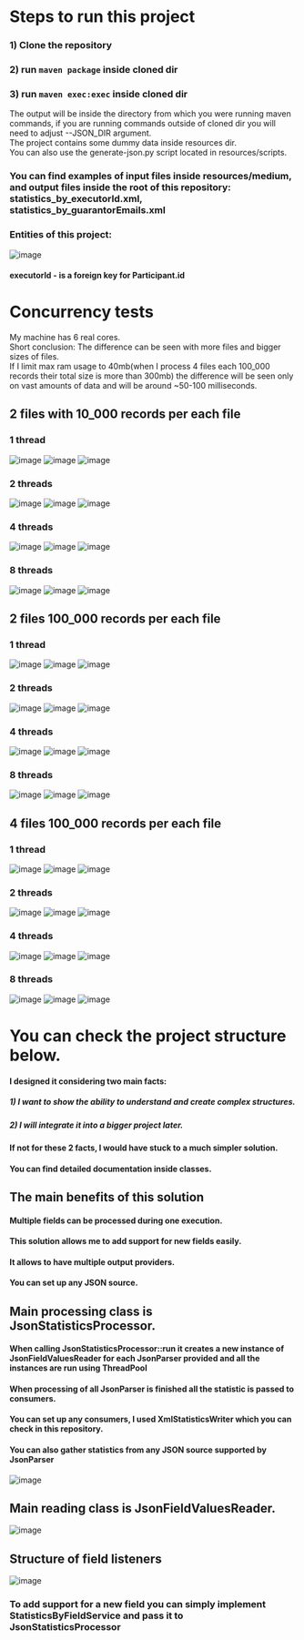 # Steps to run this project 
### 1) Clone the repository
### 2) run ```maven package``` inside cloned dir
### 3) run ```maven exec:exec``` inside cloned dir
The output will be inside the directory from which you were running maven commands, if you are running commands outside of cloned dir you will need to adjust --JSON_DIR argument.<br>
The project contains some dummy data inside resources dir.<br>
You can also use the generate-json.py script located in resources/scripts.<br>
### You can find examples of input files inside resources/medium, and output files inside the root of this repository: statistics_by_executorId.xml, statistics_by_guarantorEmails.xml 

### Entities of this project: 
![image](https://github.com/Lucky1Man/xml-statistics-genetrator/assets/86126779/788b652d-5679-4c8a-8fb8-2a3cc6142b9e)
#### executorId - is a foreign key for Participant.id

# Concurrency tests
My machine has 6 real cores.<br>
Short conclusion: The difference can be seen with more files and bigger sizes of files. <br>
If I limit max ram usage to 40mb(when I process 4 files each 100_000 records their total size is more than 300mb) the difference will be seen only on vast amounts of data and will be around ~50-100 milliseconds.
## 2 files with 10_000 records per each file
### 1 thread
![image](https://github.com/Lucky1Man/xml-statistics-genetrator/assets/86126779/0e836711-2b3a-4af9-8041-a2ffb3697379)
![image](https://github.com/Lucky1Man/xml-statistics-genetrator/assets/86126779/3089ce03-2a7e-4aac-aee0-3c57974ccbe0)
![image](https://github.com/Lucky1Man/xml-statistics-genetrator/assets/86126779/6d57d39d-0b0f-418b-8897-5dcbf93fce03)
### 2 threads 
![image](https://github.com/Lucky1Man/xml-statistics-genetrator/assets/86126779/442f9755-6dd8-4053-8982-57f4291838ad)
![image](https://github.com/Lucky1Man/xml-statistics-genetrator/assets/86126779/7bce2b41-41b7-45be-bd83-c357e83f0ac7)
![image](https://github.com/Lucky1Man/xml-statistics-genetrator/assets/86126779/bde63b69-b3e1-404d-ad7f-5c10e5e8c7c4)
### 4 threads 
![image](https://github.com/Lucky1Man/xml-statistics-genetrator/assets/86126779/010d721f-9b21-4f90-bdd6-4e2d316733d5)
![image](https://github.com/Lucky1Man/xml-statistics-genetrator/assets/86126779/e0fe4490-fd4e-4205-b363-ec0f22851bc4)
![image](https://github.com/Lucky1Man/xml-statistics-genetrator/assets/86126779/f5bf55ca-8f76-4af1-8c68-09ff8d7a7542)
### 8 threads 
![image](https://github.com/Lucky1Man/xml-statistics-genetrator/assets/86126779/5c4c43e1-fa23-41ea-b0d2-d94aa90c6765)
![image](https://github.com/Lucky1Man/xml-statistics-genetrator/assets/86126779/95a134c8-edac-4d63-928a-f901b76530c9)
![image](https://github.com/Lucky1Man/xml-statistics-genetrator/assets/86126779/7ef2cbe4-0590-4277-a928-2f5b00216131)
## 2 files 100_000 records per each file
### 1 thread 
![image](https://github.com/Lucky1Man/xml-statistics-genetrator/assets/86126779/fc3068a2-8b6e-4346-8db7-f9647e4d2715)
![image](https://github.com/Lucky1Man/xml-statistics-genetrator/assets/86126779/7d14ba57-211d-42c3-a104-e5a146c1cdf4)
![image](https://github.com/Lucky1Man/xml-statistics-genetrator/assets/86126779/1eb31164-e5be-4d8d-9f04-ae24cc3a9479)
### 2 threads 
![image](https://github.com/Lucky1Man/xml-statistics-genetrator/assets/86126779/42df60c5-a099-4c04-a6db-0cb21c512c42)
![image](https://github.com/Lucky1Man/xml-statistics-genetrator/assets/86126779/a551239d-fcd8-477a-a148-5163ea34f63f)
![image](https://github.com/Lucky1Man/xml-statistics-genetrator/assets/86126779/1405f13a-c770-49d2-bbe4-2a6cea4df67b)
### 4 threads
![image](https://github.com/Lucky1Man/xml-statistics-genetrator/assets/86126779/6356a4d0-1b01-4aa5-a86e-a40a6163b988)
![image](https://github.com/Lucky1Man/xml-statistics-genetrator/assets/86126779/e40af810-89a1-4268-8e5d-aa906236d7b2)
![image](https://github.com/Lucky1Man/xml-statistics-genetrator/assets/86126779/bb39ddeb-9bde-48ec-852f-aa7a2749865c)
### 8 threads 
![image](https://github.com/Lucky1Man/xml-statistics-genetrator/assets/86126779/68810cfe-c136-414c-b36c-1278e819c8f7)
![image](https://github.com/Lucky1Man/xml-statistics-genetrator/assets/86126779/22adf16c-200e-45ab-bf51-9ff7c797cd03)
![image](https://github.com/Lucky1Man/xml-statistics-genetrator/assets/86126779/121135f1-cf2c-4b81-80fd-cf93c6cd80e2)
## 4 files 100_000 records per each file
### 1 thread
![image](https://github.com/Lucky1Man/xml-statistics-genetrator/assets/86126779/1fa25f2e-b2be-4954-a5d9-5dea42dc7b0d)
![image](https://github.com/Lucky1Man/xml-statistics-genetrator/assets/86126779/70e3fb5b-6b91-4c23-8387-f03a59a6551d)
![image](https://github.com/Lucky1Man/xml-statistics-genetrator/assets/86126779/2984641e-8a4a-4837-97f8-85abb15dfe21)
### 2 threads
![image](https://github.com/Lucky1Man/xml-statistics-genetrator/assets/86126779/2cf834c2-be79-4e24-937c-e1fce04af450)
![image](https://github.com/Lucky1Man/xml-statistics-genetrator/assets/86126779/ca4255ea-e637-4588-83d2-42294b408557)
![image](https://github.com/Lucky1Man/xml-statistics-genetrator/assets/86126779/b6741305-022b-4248-b219-71c29e27ef37)
### 4 threads
![image](https://github.com/Lucky1Man/xml-statistics-genetrator/assets/86126779/0b4419ff-1dd6-44a8-8711-371945d613e9)
![image](https://github.com/Lucky1Man/xml-statistics-genetrator/assets/86126779/7296a41c-e569-4979-8069-d2b6a146fd29)
![image](https://github.com/Lucky1Man/xml-statistics-genetrator/assets/86126779/49ca7d5a-6bff-4469-92da-d0c495499df2)
### 8 threads
![image](https://github.com/Lucky1Man/xml-statistics-genetrator/assets/86126779/71230c37-1520-47ff-af31-6cc39aea9349)
![image](https://github.com/Lucky1Man/xml-statistics-genetrator/assets/86126779/d8251d1b-c9f3-48c4-bdb8-1806b5f14cc7)
![image](https://github.com/Lucky1Man/xml-statistics-genetrator/assets/86126779/55d314bb-72ec-48d1-a0cc-a1b57ee5d66e)

# You can check the project structure below.
#### I designed it considering two main facts:
##### 1) I want to show the ability to understand and create complex structures.
##### 2) I will integrate it into a bigger project later.
#### If not for these 2 facts, I would have stuck to a much simpler solution.
#### You can find detailed documentation inside classes.

## The main benefits of this solution
#### Multiple fields can be processed during one execution.
#### This solution allows me to add support for new fields easily.
#### It allows to have multiple output providers.
#### You can set up any JSON source.

## Main processing class is JsonStatisticsProcessor. 
#### When calling JsonStatisticsProcessor::run it creates a new instance of JsonFieldValuesReader for each JsonParser provided and all the instances are run using ThreadPool
#### When processing of all JsonParser is finished all the statistic is passed to consumers.
#### You can set up any consumers, I used XmlStatisticsWriter which you can check in this repository.
#### You can also gather statistics from any JSON source supported by JsonParser
![image](https://github.com/Lucky1Man/xml-statistics-genetrator/assets/86126779/0f0418df-df49-4b56-93c0-a7f45eb1f480)
## Main reading class is JsonFieldValuesReader.
![image](https://github.com/Lucky1Man/xml-statistics-genetrator/assets/86126779/75c257a6-84a7-4713-8493-7d558a68dd7f)
## Structure of field listeners 
![image](https://github.com/Lucky1Man/xml-statistics-genetrator/assets/86126779/85931422-c999-46b2-ac99-b4fb4d406395)

### To add support for a new field you can simply implement StatisticsByFieldService and pass it to JsonStatisticsProcessor
